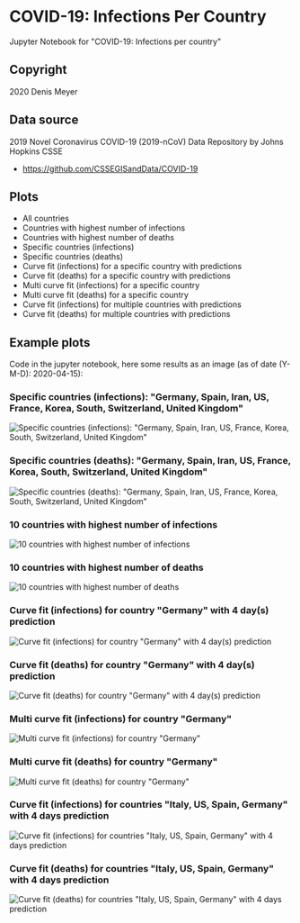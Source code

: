 # COVID-19: Infections Per Country

Jupyter Notebook for "COVID-19: Infections per country"

## Copyright

2020 Denis Meyer

## Data source

2019 Novel Coronavirus COVID-19 (2019-nCoV) Data Repository by Johns Hopkins CSSE

* https://github.com/CSSEGISandData/COVID-19

## Plots

* All countries
* Countries with highest number of infections
* Countries with highest number of deaths
* Specific countries (infections)
* Specific countries (deaths)
* Curve fit (infections) for a specific country with predictions
* Curve fit (deaths) for a specific country with predictions
* Multi curve fit (infections) for a specific country
* Multi curve fit (deaths) for a specific country
* Curve fit (infections) for multiple countries with predictions
* Curve fit (deaths) for multiple countries with predictions

## Example plots

Code in the jupyter notebook, here some results as an image (as of date (Y-M-D): 2020-04-15):

### Specific countries (infections): "Germany, Spain, Iran, US, France, Korea, South, Switzerland, United Kingdom"

![Specific countries (infections): "Germany, Spain, Iran, US, France, Korea, South, Switzerland, United Kingdom"](images/2020-04-15/Specific-Countries-Infections-Germany-Spain-Iran-US-France-Korea-South-Switzerland-UnitedKingdom.png?raw=true)

### Specific countries (deaths): "Germany, Spain, Iran, US, France, Korea, South, Switzerland, United Kingdom"

![Specific countries (deaths): "Germany, Spain, Iran, US, France, Korea, South, Switzerland, United Kingdom"](images/2020-04-15/Specific-Countries-Deaths-Germany-Spain-Iran-US-France-Korea-South-Switzerland-UnitedKingdom.png?raw=true)

### 10 countries with highest number of infections

![10 countries with highest number of infections](images/2020-04-15/10-Countries-With-Highest-Number-Of-Infections.png?raw=true)

### 10 countries with highest number of deaths

![10 countries with highest number of deaths](images/2020-04-15/10-Countries-With-Highest-Number-Of-Deaths.png?raw=true)

### Curve fit (infections) for country "Germany" with 4 day(s) prediction

![Curve fit (infections) for country "Germany" with 4 day(s) prediction](images/2020-04-15/Curve-Fit-Infections-Germany.png?raw=true)

### Curve fit (deaths) for country "Germany" with 4 day(s) prediction

![Curve fit (deaths) for country "Germany" with 4 day(s) prediction](images/2020-04-15/Curve-Fit-Deaths-Germany.png?raw=true)

### Multi curve fit (infections) for country "Germany"

![Multi curve fit (infections) for country "Germany"](images/2020-04-15/Multi-Curve-Fit-Infections-Germany.png?raw=true)

### Multi curve fit (deaths) for country "Germany"

![Multi curve fit (deaths) for country "Germany"](images/2020-04-15/Multi-Curve-Fit-Deaths-Germany.png?raw=true)

### Curve fit (infections) for countries "Italy, US, Spain, Germany" with 4 days prediction

![Curve fit (infections) for countries "Italy, US, Spain, Germany" with 4 days prediction](images/2020-04-15/Curve-Fit-Infections-Italy-US-Spain-Germany.png?raw=true)

### Curve fit (deaths) for countries "Italy, US, Spain, Germany" with 4 days prediction

![Curve fit (deaths) for countries "Italy, US, Spain, Germany" with 4 days prediction](images/2020-04-15/Curve-Fit-Deaths-Italy-US-Spain-Germany.png?raw=true)

